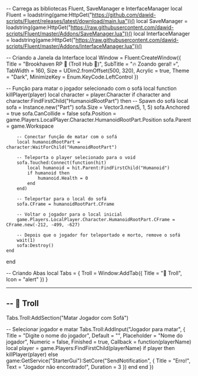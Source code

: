 -- Carrega as bibliotecas Fluent, SaveManager e InterfaceManager
local Fluent = loadstring(game:HttpGet("https://github.com/dawid-scripts/Fluent/releases/latest/download/main.lua"))()
local SaveManager = loadstring(game:HttpGet("https://raw.githubusercontent.com/dawid-scripts/Fluent/master/Addons/SaveManager.lua"))()
local InterfaceManager = loadstring(game:HttpGet("https://raw.githubusercontent.com/dawid-scripts/Fluent/master/Addons/InterfaceManager.lua"))()

-- Criando a Janela da Interface
local Window = Fluent:CreateWindow({
    Title = "Brookhaven RP 🏡 (Troll Hub 🤡)",
    SubTitle = "🔥 Zoando geral! 💀",
    TabWidth = 160,
    Size = UDim2.fromOffset(500, 320),
    Acrylic = true,
    Theme = "Dark",
    MinimizeKey = Enum.KeyCode.LeftControl
})

-- Função para matar o jogador selecionado com o sofá
local function killPlayer(player)
    local character = player.Character
    if character and character:FindFirstChild("HumanoidRootPart") then
        -- Spawn do sofá
        local sofa = Instance.new("Part")
        sofa.Size = Vector3.new(5, 1, 5)
        sofa.Anchored = true
        sofa.CanCollide = false
        sofa.Position = game.Players.LocalPlayer.Character.HumanoidRootPart.Position
        sofa.Parent = game.Workspace

        -- Conectar função de matar com o sofá
        local humanoidRootPart = character:WaitForChild("HumanoidRootPart")

        -- Teleporta o player selecionado para o void
        sofa.Touched:Connect(function(hit)
            local humanoid = hit.Parent:FindFirstChild("Humanoid")
            if humanoid then
                humanoid.Health = 0
            end
        end)

        -- Teleportar para o local do sofá
        sofa.CFrame = humanoidRootPart.CFrame

        -- Voltar o jogador para o local inicial
        game.Players.LocalPlayer.Character.HumanoidRootPart.CFrame = CFrame.new(-212, -499, -627)
        
        -- Depois que o jogador for teleportado e morto, remove o sofá
        wait(1)
        sofa:Destroy()
    end
end

-- Criando Abas
local Tabs = {
    Troll = Window:AddTab({ Title = "🤡 Troll", Icon = "alert" })
}

-----------------------------------------------------------
-- 🤡 Troll
-----------------------------------------------------------
Tabs.Troll:AddSection("Matar Jogador com Sofá")

-- Selecionar jogador e matar
Tabs.Troll:AddInput("Jogador para matar", {
    Title = "Digite o nome do jogador",
    Default = "",
    Placeholder = "Nome do jogador",
    Numeric = false,
    Finished = true,
    Callback = function(playerName)
        local player = game.Players:FindFirstChild(playerName)
        if player then
            killPlayer(player)
        else
            game:GetService("StarterGui"):SetCore("SendNotification", {
                Title = "Erro!",
                Text = "Jogador não encontrado!",
                Duration = 3
            })
        end
    end
})
